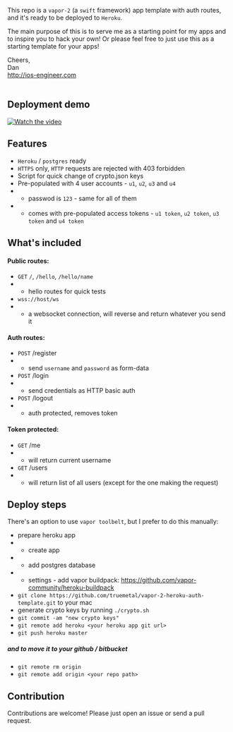 This repo is a `vapor-2` (a `swift` framework) app template with auth routes, and it's ready to be deployed to `Heroku`.

The main purpose of this is to serve me as a starting point for my apps and to inspire you to hack your own! Or please feel free to just use this as a starting template for your apps! 

Cheers,<br>
Dan<br>
http://ios-engineer.com
<br><br>

## Deployment demo

[![Watch the video](https://www.evernote.com/l/AYXacetE4ElF9bMDpK0SPBS-uprA2jtp2nMB/image.png)](http://youtu.be/iSt3Izg9VAs?hd=1)

## Features

* `Heroku` / `postgres` ready
* `HTTPS` only, `HTTP` requests are rejected with 403 forbidden
* Script for quick change of crypto.json keys
* Pre-populated with 4 user accounts - `u1`, `u2`, `u3` and `u4`
* * passwod is `123` - same for all of them
* * comes with pre-populated access tokens - `u1 token`, `u2 token`, `u3 token` and `u4 token`

## What's included

#### Public routes:

* `GET` `/`, `/hello`, `/hello/name`
* * hello routes for quick tests
* `wss://host/ws`
* * a websocket connection, will reverse and return whatever you send it

#### Auth routes:

* `POST` /register 
* * send `username` and `password` as form-data
* `POST` /login 
* * send credentials as HTTP basic auth
* `POST` /logout
* * auth protected, removes token

#### Token protected:

* `GET` /me 
* * will return current username
* `GET` /users
* * will return list of all users (except for the one making the request)

## Deploy steps

There's an option to use `vapor toolbelt`, but I prefer to do this manually:

* prepare heroku app
* * create app
* * add postgres database
* * settings - add vapor buildpack: https://github.com/vapor-community/heroku-buildpack
* `git clone https://github.com/truemetal/vapor-2-heroku-auth-template.git` to your mac
* generate crypto keys by running `./crypto.sh`
* `git commit -am "new crypto keys"`
* `git remote add heroku <your heroku app git url>`
* `git push heroku master`

##### and to move it to your github / bitbucket 

* `git remote rm origin`
* `git remote add origin <your repo path>`

## Contribution

Contributions are welcome! Please just open an issue or send a pull request.

